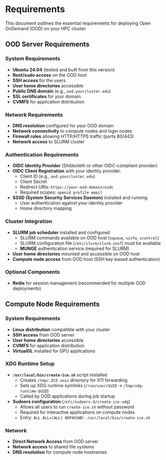 # Requirements

This document outlines the essential requirements for deploying Open OnDemand (OOD) on your HPC cluster.

## OOD Server Requirements

### System Requirements
- **Ubuntu 24.04** (tested and built from this version)
- **Root/sudo access** on the OOD host
- **SSH access** for the users
- **User home directories** accessible
- **Public DNS domain** (e.g., `ood.yourcluster.edu`)
- **SSL certificates** for your domain
- **CVMFS** for application distribution

### Network Requirements
- **DNS resolution** configured for your OOD domain
- **Network connectivity** to compute nodes and login nodes
- **Firewall rules** allowing HTTP/HTTPS traffic (ports 80/443)
- **Network access** to SLURM cluster

### Authentication Requirements
- **OIDC Identity Provider** (Shibboleth or other OIDC-compliant provider)
- **OIDC Client Registration** with your identity provider:
  - Client ID (e.g., `ood.yourcluster.edu`)
  - Client Secret
  - Redirect URIs: `https://your-ood-domain/oidc`
  - Required scopes: `openid profile email`
- **SSSD (System Security Services Daemon)** installed and running
  - User authentication against your identity provider
  - Home directory mapping

### Cluster Integration
- **SLURM job scheduler** installed and configured
  - SLURM commands available on OOD host (`squeue`, `sinfo`, `scontrol`)
  - SLURM configuration file (`/etc/slurm/slurm.conf`) must be available
  - **MUNGE** authentication service (required for SLURM)
- **User home directories** mounted and accessible on OOD host
- **Compute node access** from OOD host (SSH key-based authentication)

### Optional Components
- **Redis** for session management (recommended for multiple OOD deployments)

## Compute Node Requirements

### System Requirements
- **Linux distribution** compatible with your cluster
- **SSH access** from OOD server
- **User home directories** accessible
- **CVMFS** for application distribution
- **VirtualGL** installed for GPU applications

### XDG Runtime Setup
- **`/usr/local/bin/create-ice.sh`** script installed
  - Creates `/tmp/.ICE-unix` directory for X11 forwarding
  - Sets up XDG runtime symlinks (`/run/user/$UID` → `/tmp/xdg-runtime-$UID`)
  - Called by OOD applications during job startup
- **Sudoers configuration** (`/etc/sudoers.d/create-ice-xdg`)
  - Allows all users to run `create-ice.sh` without password
  - Required for interactive applications on compute nodes
  - Entry: `ALL ALL=(ALL) NOPASSWD: /usr/local/bin/create-ice.sh`

### Network
- **Direct Network Access** from OOD server
- **Network access** to shared file systems
- **DNS resolution** for compute node hostnames 
